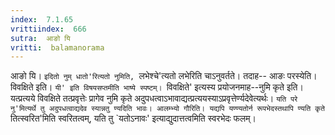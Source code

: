 ```yaml
---
index:  7.1.65
vrittiindex:  666
sutra:  आङो यि
vritti:  balamanorama 
---
```


आङो यि। `इदितो नुम् धातो'रित्यतो नुमिति, `लभेश्चे'त्यतो लभेरिति चाऽनुवर्तते। तदाह-- आङः परस्येति। विवक्षिते इति। `यी' इति विषयसप्तमीति भाष्ये स्पष्टम्। `विवक्षिते' इत्यस्य प्रयोजनमाह--नुमि कृते इति। यत्प्रत्यये विवक्षिते तत्प्रवृत्तेः प्रागेव नुमि कृते अदुपधत्वाऽभावाद्यत्प्रत्ययस्याऽप्रवृत्तेर्ण्यदेवेत्यर्थः। `यति परे नु'मित्यर्थे तु अदुपधत्वाद्यदेव स्यान्नतु ण्यदिति भावः। आलम्भ्यो गौरिति। यद्यपि यण्ण्यतोर्न रूपभेदस्तथापि ण्यति कृते `तित्स्वरित'मिति स्वरितत्वम्, यति तु `यतोऽनावः' इत्याद्युदात्तत्वमिति स्वरभेदः फलम्। 


